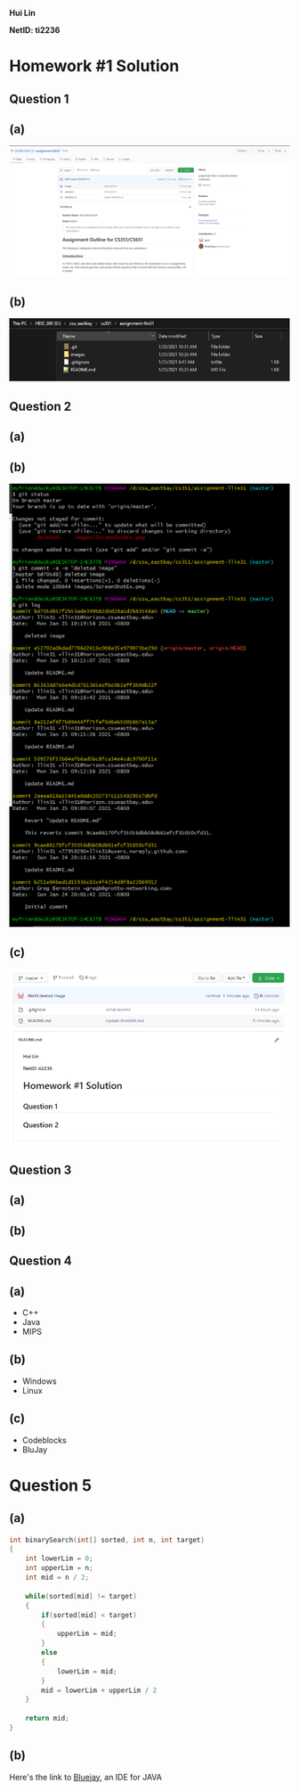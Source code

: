 **Hui Lin**

**NetID: ti2236**

# Homework #1 Solution

## Question 1
## (a)
![repo_img.png](images/repo_img.PNG)
## (b)
![local_directory.png](images/local_directory.PNG)

## Question 2
## (a)
## (b) 
![git_log.png](images/git_log.PNG)
## (c)
![pushed.png](images/pushed.PNG)

## Question 3
## (a) 
## (b)

## Question 4
## (a)
* C++
* Java
* MIPS
## (b)
* Windows
* Linux
## (c)
* Codeblocks
* BluJay

# Question 5
## (a)
```c++
int binarySearch(int[] sorted, int n, int target)
{
    int lowerLim = 0;
    int upperLim = n;
    int mid = n / 2;

    while(sorted[mid] != target)
    {
        if(sorted[mid] < target)
        {
            upperLim = mid;
        }
        else
        {
            lowerLim = mid;
        }
        mid = lowerLim + upperLim / 2
    }

    return mid;
}
```
## (b)
Here's the link to [Bluejay](https://www.bluej.org/), an IDE for JAVA